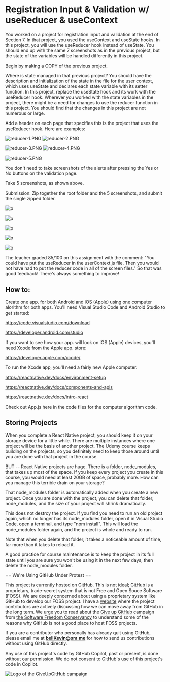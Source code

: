 # Registration Input & Validation w/ useReducer & useContext

You worked on a project for registration input and validation at the end of Section 7. In that project, you used the useContext and useState hooks. In this project, you will use the useReducer hook instead of useState. You should end up with the same 7 screenshots as in the previous project, but the state of the variables will be handled differently in this project.

Begin by making a COPY of the previous project.

Where is state managed in that previous project? You should have the description and initialization of the state in the file for the user context, which uses useState and declares each state variable with its setter function. In this project, replace the useState hook and its work with the useReducer hook. Wherever you worked with the state variables in the project, there might be a need for changes to use the reducer function in this project. You should find that the changes in this project are not numerous or large.

Add a header on each page that specifies this is the project that uses the useReducer hook. Here are examples:

![reducer-1.PNG](https://github.com/bell-kevin/useReducerRegistrationValidation/blob/main/readMeExamplePictures/reducer-1.PNG)     ![reducer-2.PNG](https://github.com/bell-kevin/useReducerRegistrationValidation/blob/main/readMeExamplePictures/reducer-2.PNG)

![reducer-3.PNG](https://github.com/bell-kevin/useReducerRegistrationValidation/blob/main/readMeExamplePictures/reducer-3.PNG)     ![reducer-4.PNG](https://github.com/bell-kevin/useReducerRegistrationValidation/blob/main/readMeExamplePictures/reducer-4.PNG)

![reducer-5.PNG](https://github.com/bell-kevin/useReducerRegistrationValidation/blob/main/readMeExamplePictures/reducer-5.PNG)

You don't need to take screenshots of the alerts after pressing the Yes or No buttons on the validation page.

Take 5 screenshots, as shown above.

Submission: Zip together the root folder and the 5 screenshots, and submit the single zipped folder.

![p](https://github.com/bell-kevin/useReducerRegistrationValidation/blob/main/screenshots/1.PNG)

![p](https://github.com/bell-kevin/useReducerRegistrationValidation/blob/main/screenshots/2.PNG)

![p](https://github.com/bell-kevin/useReducerRegistrationValidation/blob/main/screenshots/3.PNG)

![p](https://github.com/bell-kevin/useReducerRegistrationValidation/blob/main/screenshots/4.PNG)

![p](https://github.com/bell-kevin/useReducerRegistrationValidation/blob/main/screenshots/5.PNG)

The teacher graded 85/100 on this assignment with the comment: "You could have put the useReducer in the userContext.js file. Then you would not have had to put the reducer code in all of the screen files." So that was good feedback! There's always something to improve!

## How to:

Create one app. for both Android and iOS (Apple) using one computer alorithm for both apps. You'll need Visual Studio Code and Android Studio to get started:

https://code.visualstudio.com/download

https://developer.android.com/studio

If you want to see how your app. will look on iOS (Apple) devices, you'll need Xcode from the Apple app. store:

https://developer.apple.com/xcode/

To run the Xcode app, you'll need a fairly new Apple computer.

https://reactnative.dev/docs/environment-setup

https://reactnative.dev/docs/components-and-apis

https://reactnative.dev/docs/intro-react

Check out App.js here in the code files for the computer algorithm code.

## Storing Projects

When you complete a React Native project, you should keep it on your storage device for a little while. There are multiple instances where one project will be the basis of another project. The Udemy course keeps building on the projects, so you definitely need to keep those around until you are done with that project in the course.

BUT -- React Native projects are huge. There is a folder, node_modules, that takes up most of the space. If you keep every project you create in this course, you would need at least 20GB of space, probably more. How can you manage this terrible drain on your storage?

That node_modules folder is automatically added when you create a new project. Once you are done with the project, you can delete that folder, node_modules, and the size of your project will shrink dramatically.

This does not destroy the project. If you find you need to run an old project again, which no longer has its node_modules folder, open it in Visual Studio Code, open a terminal, and type "npm install". This will load the node_modules folder again, and the project is whole and ready to run.

Note that when you delete that folder, it takes a noticeable amount of time, far more than it takes to reload it.

A good practice for course maintenance is to keep the project in its full state until you are sure you won't be using it in the next few days, then delete the node_modules folder.

== We're Using GitHub Under Protest ==

This project is currently hosted on GitHub.  This is not ideal; GitHub is a
proprietary, trade-secret system that is not Free and Open Souce Software
(FOSS).  We are deeply concerned about using a proprietary system like GitHub
to develop our FOSS project. I have a [website](https://bellKevin.me) where the
project contributors are actively discussing how we can move away from GitHub
in the long term.  We urge you to read about the [Give up GitHub](https://GiveUpGitHub.org) campaign 
from [the Software Freedom Conservancy](https://sfconservancy.org) to understand some of the reasons why GitHub is not 
a good place to host FOSS projects.

If you are a contributor who personally has already quit using GitHub, please
email me at **bellKevin@pm.me** for how to send us contributions without
using GitHub directly.

Any use of this project's code by GitHub Copilot, past or present, is done
without our permission.  We do not consent to GitHub's use of this project's
code in Copilot.

![Logo of the GiveUpGitHub campaign](https://sfconservancy.org/img/GiveUpGitHub.png)
